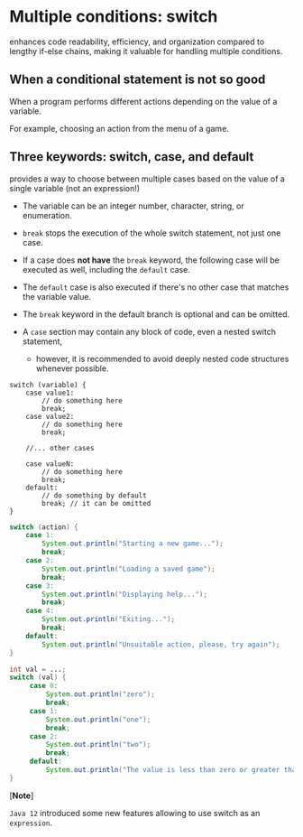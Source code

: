 # Multiple conditions: switch
enhances code readability, efficiency, and organization compared to lengthy if-else chains, 
making it valuable for handling multiple conditions.

## When a conditional statement is not so good
When a program  performs different actions depending on the value of a variable. 

For example, choosing an action from the menu of a game. 

## Three keywords: switch, case, and default
provides a way to choose between multiple cases based on the value of a single variable (not an expression!)

* The variable can be an integer number, character, string, or enumeration.
* `break` stops the execution of the whole switch statement, not just one case. 
* If a case does **not have** the `break` keyword, the following case will be executed as well, 
including the `default` case. 
* The `default` case is also executed if there's no other case that matches the variable value. 
* The `break` keyword in the default branch is optional and can be omitted.


* A `case` section may contain any block of code, even a nested switch statement, 
  * however, it is recommended to avoid deeply nested code structures whenever possible.

```
switch (variable) {
    case value1:
        // do something here
        break;
    case value2:
        // do something here
        break;
    
    //... other cases
    
    case valueN:
        // do something here
        break;
    default:
        // do something by default
        break; // it can be omitted
}
```

```java
switch (action) {
    case 1:
        System.out.println("Starting a new game...");
        break;
    case 2:
        System.out.println("Loading a saved game");
        break;
    case 3:
        System.out.println("Displaying help...");
        break;
    case 4:
        System.out.println("Exiting...");
        break;
    default:
        System.out.println("Unsuitable action, please, try again");
}
```

```java
int val = ...;
switch (val) {
     case 0:
         System.out.println("zero");
         break;
     case 1:
         System.out.println("one");
         break;
     case 2:
         System.out.println("two");
         break;
     default:
         System.out.println("The value is less than zero or greater than two");
} 
```

[**Note**]

`Java 12` introduced some new features allowing to use switch as an `expression`.


